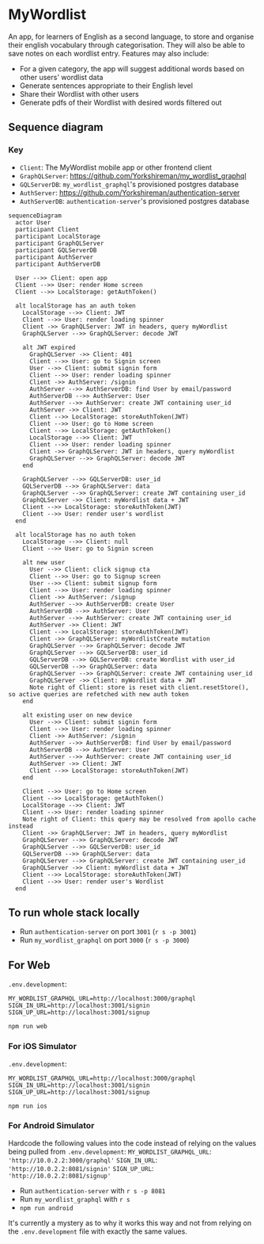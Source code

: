 # MyWordlist
An app, for learners of English as a second language, to store and organise their english vocabulary through categorisation. They will also be able to save notes on each wordlist entry. Features may also include:

* For a given category, the app will suggest additional words based on other users' wordlist data
* Generate sentences appropriate to their English level
* Share their Wordlist with other users
* Generate pdfs of their Wordlist with desired words filtered out

## Sequence diagram
### Key
* `Client`: The MyWordlist mobile app or other frontend client
* `GraphQLServer`: https://github.com/Yorkshireman/my_wordlist_graphql
* `GQLServerDB`: `my_wordlist_graphql`'s provisioned postgres database
* `AuthServer`: https://github.com/Yorkshireman/authentication-server
* `AuthServerDB`: `authentication-server`'s provisioned postgres database

```mermaid
sequenceDiagram
  actor User
  participant Client
  participant LocalStorage
  participant GraphQLServer
  participant GQLServerDB
  participant AuthServer
  participant AuthServerDB

  User -->> Client: open app
  Client -->> User: render Home screen
  Client -->> LocalStorage: getAuthToken()

  alt localStorage has an auth token
    LocalStorage -->> Client: JWT
    Client -->> User: render loading spinner
    Client ->> GraphQLServer: JWT in headers, query myWordlist
    GraphQLServer -->> GraphQLServer: decode JWT

    alt JWT expired
      GraphQLServer ->> Client: 401
      Client -->> User: go to Signin screen
      User -->> Client: submit signin form
      Client -->> User: render loading spinner
      Client ->> AuthServer: /signin
      AuthServer -->> AuthServerDB: find User by email/password
      AuthServerDB -->> AuthServer: User
      AuthServer -->> AuthServer: create JWT containing user_id
      AuthServer ->> Client: JWT
      Client -->> LocalStorage: storeAuthToken(JWT)
      Client -->> User: go to Home screen
      Client -->> LocalStorage: getAuthToken()
      LocalStorage -->> Client: JWT
      Client -->> User: render loading spinner
      Client ->> GraphQLServer: JWT in headers, query myWordlist
      GraphQLServer -->> GraphQLServer: decode JWT
    end

    GraphQLServer -->> GQLServerDB: user_id
    GQLServerDB -->> GraphQLServer: data
    GraphQLServer -->> GraphQLServer: create JWT containing user_id
    GraphQLServer ->> Client: myWordlist data + JWT
    Client -->> LocalStorage: storeAuthToken(JWT)
    Client -->> User: render user's wordlist
  end

  alt localStorage has no auth token
    LocalStorage -->> Client: null
    Client -->> User: go to Signin screen

    alt new user
      User -->> Client: click signup cta
      Client -->> User: go to Signup screen
      User -->> Client: submit signup form
      Client -->> User: render loading spinner
      Client ->> AuthServer: /signup
      AuthServer -->> AuthServerDB: create User
      AuthServerDB -->> AuthServer: User
      AuthServer -->> AuthServer: create JWT containing user_id
      AuthServer ->> Client: JWT
      Client -->> LocalStorage: storeAuthToken(JWT)
      Client ->> GraphQLServer: myWordlistCreate mutation
      GraphQLServer -->> GraphQLServer: decode JWT
      GraphQLServer -->> GQLServerDB: user_id
      GQLServerDB -->> GQLServerDB: create Wordlist with user_id
      GQLServerDB -->> GraphQLServer: data
      GraphQLServer -->> GraphQLServer: create JWT containing user_id
      GraphQLServer ->> Client: myWordlist data + JWT
      Note right of Client: store is reset with client.resetStore(), so active queries are refetched with new auth token
    end

    alt existing user on new device
      User -->> Client: submit signin form
      Client -->> User: render loading spinner
      Client ->> AuthServer: /signin
      AuthServer -->> AuthServerDB: find User by email/password
      AuthServerDB -->> AuthServer: User
      AuthServer -->> AuthServer: create JWT containing user_id
      AuthServer ->> Client: JWT
      Client -->> LocalStorage: storeAuthToken(JWT)
    end

    Client -->> User: go to Home screen
    Client -->> LocalStorage: getAuthToken()
    LocalStorage -->> Client: JWT
    Client -->> User: render loading spinner
    Note right of Client: this query may be resolved from apollo cache instead
    Client ->> GraphQLServer: JWT in headers, query myWordlist
    GraphQLServer -->> GraphQLServer: decode JWT
    GraphQLServer -->> GQLServerDB: user_id
    GQLServerDB -->> GraphQLServer: data
    GraphQLServer -->> GraphQLServer: create JWT containing user_id
    GraphQLServer ->> Client: myWordlist data + JWT
    Client -->> LocalStorage: storeAuthToken(JWT)
    Client -->> User: render user's Wordlist
  end
```

## To run whole stack locally

* Run `authentication-server` on port `3001` (`r s -p 3001`)
* Run `my_wordlist_graphql` on port `3000` (`r s -p 3000`)

## For Web
`.env.development`:
```
MY_WORDLIST_GRAPHQL_URL=http://localhost:3000/graphql
SIGN_IN_URL=http://localhost:3001/signin
SIGN_UP_URL=http://localhost:3001/signup
```
`npm run web`

### For iOS Simulator
`.env.development`:
```
MY_WORDLIST_GRAPHQL_URL=http://localhost:3000/graphql
SIGN_IN_URL=http://localhost:3001/signin
SIGN_UP_URL=http://localhost:3001/signup
```
`npm run ios`

### For Android Simulator
Hardcode the following values into the code instead of relying on the values being pulled from `.env.development`:
`MY_WORDLIST_GRAPHQL_URL`: `'http://10.0.2.2:3000/graphql'`
`SIGN_IN_URL`: `'http://10.0.2.2:8081/signin'`
`SIGN_UP_URL`: `'http://10.0.2.2:8081/signup'`

* Run `authentication-server` with `r s -p 8081`
* Run `my_wordlist_graphql` with `r s`
* `npm run android`

It's currently a mystery as to why it works this way and not from relying on the `.env.development` file with exactly the same values.
